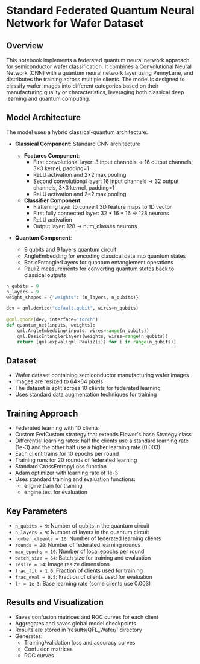 # Standard Federated Quantum Neural Network for Wafer Dataset

## Overview
This notebook implements a federated quantum neural network approach for semiconductor wafer classification. It combines a Convolutional Neural Network (CNN) with a quantum neural network layer using PennyLane, and distributes the training across multiple clients. The model is designed to classify wafer images into different categories based on their manufacturing quality or characteristics, leveraging both classical deep learning and quantum computing.

## Model Architecture
The model uses a hybrid classical-quantum architecture:
- **Classical Component**: Standard CNN architecture
  - **Features Component**:
    - First convolutional layer: 3 input channels → 16 output channels, 3×3 kernel, padding=1
    - ReLU activation and 2×2 max pooling
    - Second convolutional layer: 16 input channels → 32 output channels, 3×3 kernel, padding=1
    - ReLU activation and 2×2 max pooling
  - **Classifier Component**:
    - Flattening layer to convert 3D feature maps to 1D vector
    - First fully connected layer: 32 * 16 * 16 → 128 neurons
    - ReLU activation
    - Output layer: 128 → num_classes neurons

- **Quantum Component**:
  - 9 qubits and 9 layers quantum circuit
  - AngleEmbedding for encoding classical data into quantum states
  - BasicEntanglerLayers for quantum entanglement operations
  - PauliZ measurements for converting quantum states back to classical outputs

```python
n_qubits = 9
n_layers = 9
weight_shapes = {"weights": (n_layers, n_qubits)}

dev = qml.device("default.qubit", wires=n_qubits)
    
@qml.qnode(dev, interface='torch')
def quantum_net(inputs, weights):
    qml.AngleEmbedding(inputs, wires=range(n_qubits)) 
    qml.BasicEntanglerLayers(weights, wires=range(n_qubits))
    return [qml.expval(qml.PauliZ(i)) for i in range(n_qubits)]
```

## Dataset
- Wafer dataset containing semiconductor manufacturing wafer images
- Images are resized to 64×64 pixels
- The dataset is split across 10 clients for federated learning
- Uses standard data augmentation techniques for training

## Training Approach
- Federated learning with 10 clients
- Custom FedCustom strategy that extends Flower's base Strategy class
- Differential learning rates: half the clients use a standard learning rate (1e-3) and the other half use a higher learning rate (0.003)
- Each client trains for 10 epochs per round
- Training runs for 20 rounds of federated learning
- Standard CrossEntropyLoss function
- Adam optimizer with learning rate of 1e-3
- Uses standard training and evaluation functions:
  - engine.train for training
  - engine.test for evaluation

## Key Parameters
- `n_qubits = 9`: Number of qubits in the quantum circuit
- `n_layers = 9`: Number of layers in the quantum circuit
- `number_clients = 10`: Number of federated learning clients
- `rounds = 20`: Number of federated learning rounds
- `max_epochs = 10`: Number of local epochs per round
- `batch_size = 64`: Batch size for training and evaluation
- `resize = 64`: Image resize dimensions
- `frac_fit = 1.0`: Fraction of clients used for training
- `frac_eval = 0.5`: Fraction of clients used for evaluation
- `lr = 1e-3`: Base learning rate (some clients use 0.003)

## Results and Visualization
- Saves confusion matrices and ROC curves for each client
- Aggregates and saves global model checkpoints
- Results are stored in 'results/QFL_Wafer/' directory
- Generates:
  - Training/validation loss and accuracy curves
  - Confusion matrices
  - ROC curves